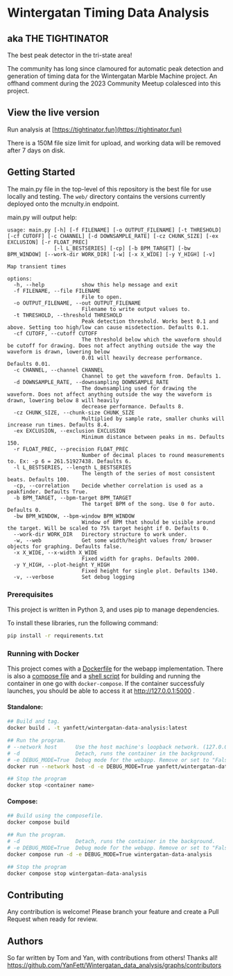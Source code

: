 # Wintergatan Timing Data Analysis
## aka THE TIGHTINATOR

The best peak detector in the tri-state area!

The community has long since clamoured for automatic peak detection and generation of timing data for the Wintergatan Marble Machine project. An offhand comment during the 2023 Community Meetup colalesced into this project.

## View the live version

Run analysis at [https://tightinator.fun](https://tightinator.fun)

There is a 150M file size limit for upload, and working data will be removed after 7 days on disk.


## Getting Started

The main.py file in the top-level of this repository is the best file for use locally and testing. The `web/` directory contains the versions currently deployed onto the mcnulty.in endpoint.

main.py will output help:
```
usage: main.py [-h] [-f FILENAME] [-o OUTPUT_FILENAME] [-t THRESHOLD] [-cf CUTOFF] [-c CHANNEL] [-d DOWNSAMPLE_RATE] [-cz CHUNK_SIZE] [-ex EXCLUSION] [-r FLOAT_PREC]
               [-l L_BESTSERIES] [-cp] [-b BPM_TARGET] [-bw BPM_WINDOW] [--work-dir WORK_DIR] [-w] [-x X_WIDE] [-y Y_HIGH] [-v]

Map transient times

options:
  -h, --help            show this help message and exit
  -f FILENAME, --file FILENAME
                        File to open.
  -o OUTPUT_FILENAME, --out OUTPUT_FILENAME
                        Filename to write output values to.
  -t THRESHOLD, --threshold THRESHOLD
                        Peak detection threshold. Works best 0.1 and above. Setting too high/low can cause misdetection. Defaults 0.1.
  -cf CUTOFF, --cutoff CUTOFF
                        The threshold below which the waveform should be cutoff for drawing. Does not affect anything outside the way the waveform is drawn, lowering below
                        0.01 will heavily decrease performance. Defaults 0.01.
  -c CHANNEL, --channel CHANNEL
                        Channel to get the waveform from. Defaults 1.
  -d DOWNSAMPLE_RATE, --downsampling DOWNSAMPLE_RATE
                        The downsampling used for drawing the waveform. Does not affect anything outside the way the waveform is drawn, lowering below 8 will heavily
                        decrease performance. Defaults 8.
  -cz CHUNK_SIZE, --chunk-size CHUNK_SIZE
                        Multiplied by sample rate, smaller chunks will increase run times. Defaults 8.4.
  -ex EXCLUSION, --exclusion EXCLUSION
                        Minimum distance between peaks in ms. Defaults 150.
  -r FLOAT_PREC, --precision FLOAT_PREC
                        Number of decimal places to round measurements to. Ex: -p 6 = 261.51927438. Defaults 6.
  -l L_BESTSERIES, --length L_BESTSERIES
                        The length of the series of most consistent beats. Defaults 100.
  -cp, --correlation    Decide whether correlation is used as a peakfinder. Defaults True.
  -b BPM_TARGET, --bpm-target BPM_TARGET
                        The target BPM of the song. Use 0 for auto. Defaults 0.
  -bw BPM_WINDOW, --bpm-window BPM_WINDOW
                        Window of BPM that should be visible around the target. Will be scaled to 75% target height if 0. Defaults 0.
  --work-dir WORK_DIR   Directory structure to work under.
  -w, --web             Get some width/height values from/ browser objects for graphing. Defaults false.
  -x X_WIDE, --x-width X_WIDE
                        Fixed width for graphs. Defaults 2000.
  -y Y_HIGH, --plot-height Y_HIGH
                        Fixed height for single plot. Defaults 1340.
  -v, --verbose         Set debug logging
```

### Prerequisites

This project is written in Python 3, and uses pip to manage dependencies.

To install these libraries, run the following command:
```bash
pip install -r requirements.txt
```

### Running with Docker
This project comes with a [Dockerfile](./Dockerfile) for the webapp implementation. There is also a [compose file](./docker-compose.yml) and a [shell script](./docker.sh) for building and running the container in one go with `docker-compose`. If the container successfuly launches, you should be able to access it at http://127.0.0.1:5000 .

#### Standalone:
```sh
## Build and tag.
docker build . -t yanfett/wintergatan-data-analysis:latest

## Run the program.
# --network host      Use the host machine's loopback network. (127.0.0.1)
# -d                  Detach, runs the container in the background.
# -e DEBUG_MODE=True  Debug mode for the webapp. Remove or set to "False" to turn off.
docker run --network host -d -e DEBUG_MODE=True yanfett/wintergatan-data-analysis:latest

## Stop the program
docker stop <container name>
```

#### Compose:
```sh
## Build using the composefile.
docker compose build

## Run the program.
# -d                  Detach, runs the container in the background.
# -e DEBUG_MODE=True  Debug mode for the webapp. Remove or set to "False" to turn off.
docker compose run -d -e DEBUG_MODE=True wintergatan-data-analysis

## Stop the program
docker compose stop wintergatan-data-analysis
```

## Contributing

Any contribution is welcome! Please branch your feature and create a Pull Request when ready for review.


## Authors

So far written by Tom and Yan, with contributions from others! Thanks all!
https://github.com/YanFett/Wintergatan_data_analysis/graphs/contributors

